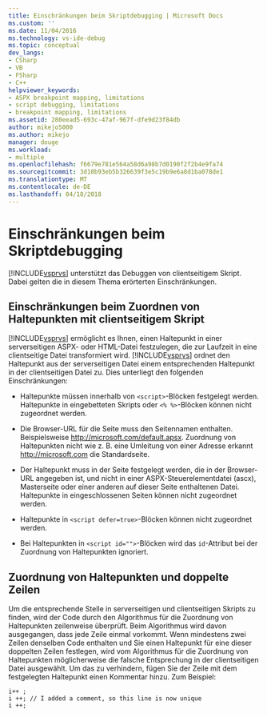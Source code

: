 ```yaml
---
title: Einschränkungen beim Skriptdebugging | Microsoft Docs
ms.custom: ''
ms.date: 11/04/2016
ms.technology: vs-ide-debug
ms.topic: conceptual
dev_langs:
- CSharp
- VB
- FSharp
- C++
helpviewer_keywords:
- ASPX breakpoint mapping, limitations
- script debugging, limitations
- breakpoint mapping, limitations
ms.assetid: 280eead5-693c-47af-967f-dfe9d23f84db
author: mikejo5000
ms.author: mikejo
manager: douge
ms.workload:
- multiple
ms.openlocfilehash: f6679e781e564a58d6a98b7d0190f2f2b4e9fa74
ms.sourcegitcommit: 3d10b93eb5b326639f3e5c19b9e6a8d1ba078de1
ms.translationtype: MT
ms.contentlocale: de-DE
ms.lasthandoff: 04/18/2018
---
```

# <a name="limitations-on-script-debugging"></a>Einschränkungen beim Skriptdebugging
[!INCLUDE[vsprvs](../code-quality/includes/vsprvs_md.md)] unterstützt das Debuggen von clientseitigem Skript. Dabei gelten die in diesem Thema erörterten Einschränkungen.  
  
## <a name="limitations-on-breakpoint-mapping-with-client-side-script"></a>Einschränkungen beim Zuordnen von Haltepunkten mit clientseitigem Skript  
 [!INCLUDE[vsprvs](../code-quality/includes/vsprvs_md.md)] ermöglicht es Ihnen, einen Haltepunkt in einer serverseitigen ASPX- oder HTML-Datei festzulegen, die zur Laufzeit in eine clientseitige Datei transformiert wird. [!INCLUDE[vsprvs](../code-quality/includes/vsprvs_md.md)] ordnet den Haltepunkt aus der serverseitigen Datei einem entsprechenden Haltepunkt in der clientseitigen Datei zu. Dies unterliegt den folgenden Einschränkungen:  
  
-   Haltepunkte müssen innerhalb von `<script>`-Blöcken festgelegt werden. Haltepunkte in eingebetteten Skripts oder `<% %>`-Blöcken können nicht zugeordnet werden.  
  
-   Die Browser-URL für die Seite muss den Seitennamen enthalten. Beispielsweise http://microsoft.com/default.apsx. Zuordnung von Haltepunkten nicht wie z. B. eine Umleitung von einer Adresse erkannt http://microsoft.com die Standardseite.  
  
-   Der Haltepunkt muss in der Seite festgelegt werden, die in der Browser-URL angegeben ist, und nicht in einer ASPX-Steuerelementdatei (ascx), Masterseite oder einer anderen auf dieser Seite enthaltenen Datei. Haltepunkte in eingeschlossenen Seiten können nicht zugeordnet werden.  
  
-   Haltepunkte in `<script defer=true>`-Blöcken können nicht zugeordnet werden.  
  
-   Bei Haltepunkten in `<script id="">`-Blöcken wird das `id`-Attribut bei der Zuordnung von Haltepunkten ignoriert.  
  
## <a name="breakpoint-mapping-and-duplicate-lines"></a>Zuordnung von Haltepunkten und doppelte Zeilen  
 Um die entsprechende Stelle in serverseitigen und clientseitigen Skripts zu finden, wird der Code durch den Algorithmus für die Zuordnung von Haltepunkten zeilenweise überprüft. Beim Algorithmus wird davon ausgegangen, dass jede Zeile einmal vorkommt. Wenn mindestens zwei Zeilen denselben Code enthalten und Sie einen Haltepunkt für eine dieser doppelten Zeilen festlegen, wird vom Algorithmus für die Zuordnung von Haltepunkten möglicherweise die falsche Entsprechung in der clientseitigen Datei ausgewählt. Um das zu verhindern, fügen Sie der Zeile mit dem festgelegten Haltepunkt einen Kommentar hinzu. Zum Beispiel:  
  
```  
i++ ;  
i ++; // I added a comment, so this line is now unique  
i ++;  
```